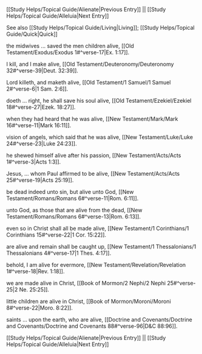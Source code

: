 [[Study Helps/Topical Guide/Alienate|Previous Entry]]  ||  [[Study Helps/Topical Guide/Alleluia|Next Entry]]

 See also [[Study Helps/Topical Guide/Living|Living]]; [[Study Helps/Topical Guide/Quick|Quick]]

 the midwives ... saved the men children alive, [[Old Testament/Exodus/Exodus 1#^verse-17|Ex. 1:17]].

 I kill, and I make alive, [[Old Testament/Deuteronomy/Deuteronomy 32#^verse-39|Deut. 32:39]].

 Lord killeth, and maketh alive, [[Old Testament/1 Samuel/1 Samuel 2#^verse-6|1 Sam. 2:6]].

 doeth ... right, he shall save his soul alive, [[Old Testament/Ezekiel/Ezekiel 18#^verse-27|Ezek. 18:27]].

 when they had heard that he was alive, [[New Testament/Mark/Mark 16#^verse-11|Mark 16:11]].

 vision of angels, which said that he was alive, [[New Testament/Luke/Luke 24#^verse-23|Luke 24:23]].

 he shewed himself alive after his passion, [[New Testament/Acts/Acts 1#^verse-3|Acts 1:3]].

 Jesus, ... whom Paul affirmed to be alive, [[New Testament/Acts/Acts 25#^verse-19|Acts 25:19]].

 be dead indeed unto sin, but alive unto God, [[New Testament/Romans/Romans 6#^verse-11|Rom. 6:11]].

 unto God, as those that are alive from the dead, [[New Testament/Romans/Romans 6#^verse-13|Rom. 6:13]].

 even so in Christ shall all be made alive, [[New Testament/1 Corinthians/1 Corinthians 15#^verse-22|1 Cor. 15:22]].

 are alive and remain shall be caught up, [[New Testament/1 Thessalonians/1 Thessalonians 4#^verse-17|1 Thes. 4:17]].

 behold, I am alive for evermore, [[New Testament/Revelation/Revelation 1#^verse-18|Rev. 1:18]].

 we are made alive in Christ, [[Book of Mormon/2 Nephi/2 Nephi 25#^verse-25|2 Ne. 25:25]].

 little children are alive in Christ, [[Book of Mormon/Moroni/Moroni 8#^verse-22|Moro. 8:22]].

 saints ... upon the earth, who are alive, [[Doctrine and Covenants/Doctrine and Covenants/Doctrine and Covenants 88#^verse-96|D&C 88:96]].

[[Study Helps/Topical Guide/Alienate|Previous Entry]]  ||  [[Study Helps/Topical Guide/Alleluia|Next Entry]]